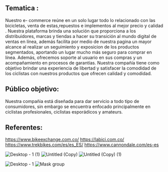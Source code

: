 ## Tematica :
 Nuestro e- commerce reúne en un solo lugar todo lo relacionado con las bicicletas, venta de estas,repuestos e  implementos al mejor precio y calidad .
Nuestra plataforma brinda una solución que proporciona a los distribuidores, marcas y tiendas a hacer su transición al mundo digital de ventas en línea, además facilita por medio de nuestra pagina un mayor alcance al realizar un seguimiento y exposicion de los productos segmentados, aportando un lugar mucho más seguro para comprar en línea. Además, ofrecemos soporte al usuario en sus compras y un acompañamiento en procesos de garantías.
Nuestra compañía tiene como objetivo brindar una experiencia de libertad y satisfacer la comodidad de los ciclistas con nuestros productos que ofrecen calidad y comodidad.

## Público objetivo:
Nuestra compañia está diseñada para dar servicio a todo tipo de consumidores, sin embargo se encuentra enfocado principalmente en  ciclistas profesionales, ciclistas esporádicos y amateurs.


## Referentes:
 https://www.bikeexchange.com.co/ 
 https://labici.com.co/
 https://www.trekbikes.com/es/es_ES/ 
 https://www.cannondale.com/es-es


![Desktop - 1 (1)](https://user-images.githubusercontent.com/86703739/165183558-a7dfa69e-f8d6-4a25-9672-c9728aa1a73b.png)
![Untitled (Copy)](https://user-images.githubusercontent.com/86703739/165183562-2899f289-14cf-4438-916f-40edc0f36b30.png)
![Untitled (Copy) (1)](https://user-images.githubusercontent.com/86703739/165183571-92464d18-0de1-4948-8f26-2b4ab185ff03.png)

![Desktop - 1](https://user-images.githubusercontent.com/86703739/165183844-435de711-b960-411e-848b-25ddc7c1e720.png)
![Mask group](https://user-images.githubusercontent.com/86703739/165183869-fb42bbfa-c1c5-456d-8eb0-0dd610113769.png)

